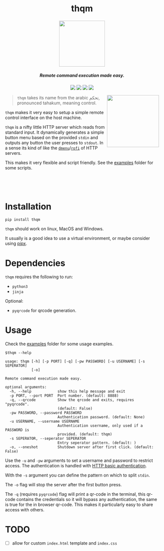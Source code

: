 <h1 align="center">thqm</h1>
<h3 align="center"><img src="https://i.imgur.com/gVB270Z.png" width="150"></h3>
<h5 align="center">Remote command execution made easy.</h5>

<p align="center">
  <a href="https://github.com/loiccoyle/thqm/actions?query=workflow%3Atests"><img src="https://github.com/loiccoyle/thqm/workflows/tests/badge.svg"></a>
  <a href="https://pypi.org/project/thqm/"><img src="https://img.shields.io/pypi/v/thqm"></a>
  <a href="./LICENSE.md"><img src="https://img.shields.io/badge/license-MIT-blue.svg"></a>
  <img src="https://img.shields.io/badge/platform-linux%20%7C%20macOS%20%7C%20windows-informational">
</p>
<img src="https://i.imgur.com/OrK36nl.png?1" align='right' width='170px'>

> `thqm` takes its name from the arabic تحكم, pronounced tahakum, meaning control.

`thqm` makes it very easy to setup a simple remote control interface on the host machine.

`thqm` is a nifty little HTTP server which reads from standard input. It dynamically generates a simple button menu based on the provided `stdin` and outputs any button the user presses to `stdout`.
In a sense its kind of like the [`dmenu`](https://tools.suckless.org/dmenu/)/[`rofi`](https://github.com/davatorium/rofi) of HTTP servers.

This makes it very flexible and script friendly. See the [examples](./examples) folder for some scripts.

&nbsp;

&nbsp;

# Installation
```shell
pip install thqm
```
`thqm` should work on linux, MacOS and Windows.

It usually is a good idea to use a virtual environment, or maybe consider using [pipx](https://github.com/pipxproject/pipx).

# Dependencies
`thqm` requires the following to run:
  * `python3`
  * `jinja`

Optional:
  * `pyqrcode` for qrcode generation.

# Usage
Check the [examples](./examples) folder for some usage examples.

```
$thqm --help

usage: thqm [-h] [-p PORT] [-q] [-pw PASSWORD] [-u USERNAME] [-s SEPERATOR]
            [-o]

Remote command execution made easy.

optional arguments:
  -h, --help            show this help message and exit
  -p PORT, --port PORT  Port number. (default: 8888)
  -q, --qrcode          Show the qrcode and exits, requires "pyqrcode".
                        (default: False)
  -pw PASSWORD, --password PASSWORD
                        Authentication password. (default: None)
  -u USERNAME, --username USERNAME
                        Authentication username, only used if a PASSWORD is
                        provided. (default: thqm)
  -s SEPERATOR, --seperator SEPERATOR
                        Entry seperator pattern. (default: )
  -o, --oneshot         Shutdown server after first click. (default: False)
```
Use the `-u` and `-pw` arguments to set a username and password to restrict access. The authentication is handled with [HTTP basic authentication](https://en.wikipedia.org/wiki/Basic_access_authentication).

With the `-s` argument you can define the pattern on which to split `stdin`.

The `-o` flag will stop the server after the first button press.

The `-q` (requires `pyqrcode`) flag will print a qr-code in the terminal, this qr-code contains the credentials so it will bypass any authentication, the same is true for the in browser qr-code. This makes it particularly easy to share access with others.

# TODO
- [ ] allow for custom `index.html` template and `index.css`
